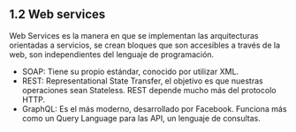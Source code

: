 ## 1.2 Web services

Web Services es la manera en que se implementan las arquitecturas
orientadas a servicios, se crean bloques que son accesibles a través de
la web, son independientes del lenguaje de programación.

-   SOAP: Tiene su propio estándar, conocido por utilizar XML.
-   REST: Representational State Transfer, el objetivo es que nuestras
    operaciones sean Stateless. REST depende mucho más del protocolo
    HTTP.
-   GraphQL: Es el más moderno, desarrollado por Facebook. Funciona más
    como un Query Language para las API, un lenguaje de consultas.

